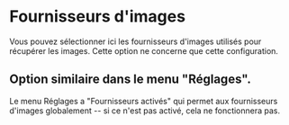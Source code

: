 # Fournisseurs d'images

Vous pouvez sélectionner ici les fournisseurs d'images utilisés pour récupérer les images. Cette option ne concerne que cette configuration.

## Option similaire dans le menu "Réglages".

Le menu Réglages a "Fournisseurs activés" qui permet aux fournisseurs d'images globalement -- si ce n'est pas activé, cela ne fonctionnera pas.
